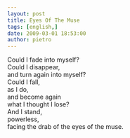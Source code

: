 ```yaml
---
layout: post
title: Eyes Of The Muse
tags: [english,]
date: 2009-03-01 18:53:00
author: pietro
---
```

Could I fade into myself?<br/>Could I disappear,<br/>and turn again into myself?<br/>Could I fall,<br/>as I do,<br/>and become again<br/>what I thought I lose?<br/>And I stand,<br/>powerless,<br/>facing the drab of the eyes of the muse.

